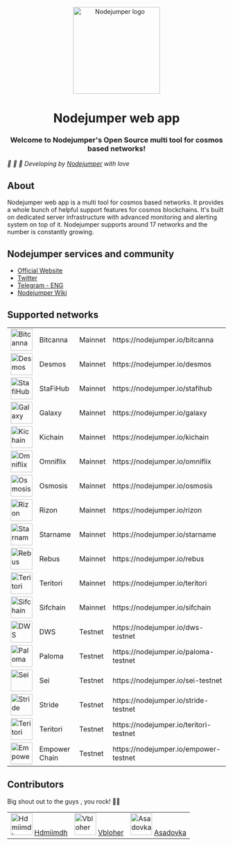 <p align="center">
  <a href="https://nodejumper.io" target="_blank" rel="noopener noreferrer"><img width="200" src="https://avatars.githubusercontent.com/u/101663253" alt="Nodejumper logo"></a>
</p>
<h1 align="center">Nodejumper web app</h1>
<h3 align="center">Welcome to Nodejumper's Open Source multi tool for cosmos based networks!</h3>

*:rocket: :rocket: :rocket: Developing by [Nodejumper](https://nodejumper.io) with love*

## About
Nodejumper web app is a multi tool for cosmos based networks.
It provides a whole bunch of helpful support features for cosmos blockchains.
It's built on dedicated server infrastructure with advanced monitoring and alerting system on top of it. 
Nodejumper supports around 17 networks and the number is constantly growing.

## Nodejumper services and community
- [Official Website](https://nodejumper.io)
- [Twitter](https://twitter.com/nodejumper)
- [Telegram - ENG](https://t.me/nodejumper)
- [Nodejumper Wiki](https://github.com/nodejumper-org/nodejumper/wiki)

## Supported networks

<table>
  <tr>
    <td><img width="50" src="https://user-images.githubusercontent.com/27004732/181469582-a31e1ff9-fa4e-4343-a3d0-70db43a6e566.png" alt="Bitcanna"></td>
    <td>Bitcanna</td>
    <td>Mainnet</td>
    <td>https://nodejumper.io/bitcanna</td>
  </tr>
  <tr>
    <td><img width="50" src="https://user-images.githubusercontent.com/27004732/181469604-8491b24b-33e4-4c83-8acd-5d92e43f4841.png" alt="Desmos"></td>
    <td>Desmos</td>
    <td>Mainnet</td>
    <td>https://nodejumper.io/desmos</td>
  </tr>
  <tr>
    <td><img width="50" src="https://user-images.githubusercontent.com/27004732/181470576-ff1a41c6-8a23-40e4-8f18-87b128fdafe3.png" alt="StafiHub"></td>
    <td>StaFiHub</td>
    <td>Mainnet</td>
    <td>https://nodejumper.io/stafihub</td>
  </tr>
  <tr>
    <td><img width="50" src="https://user-images.githubusercontent.com/27004732/181470533-68d3c332-ec1b-4cfc-89e7-d8905549d64a.png" alt="Galaxy"></td>
    <td>Galaxy</td>
    <td>Mainnet</td>
    <td>https://nodejumper.io/galaxy</td>
  </tr>
  <tr>
    <td><img width="50" src="https://user-images.githubusercontent.com/27004732/181470537-c07bd8de-ff8c-49de-bfbd-ad17f6a4e23b.png" alt="Kichain"></td>
    <td>Kichain</td>
    <td>Mainnet</td>
    <td>https://nodejumper.io/kichain</td>
  </tr>
  <tr>
    <td><img width="50" src="https://user-images.githubusercontent.com/27004732/181470548-8bf66965-10b0-45c1-84ab-cea682795560.png" alt="Omniflix"></td>
    <td>Omniflix</td>
    <td>Mainnet</td>
    <td>https://nodejumper.io/omniflix</td>
  </tr>
  <tr>
    <td><img width="50" src="https://user-images.githubusercontent.com/27004732/181470551-f78a5b30-a0f8-4d71-899e-1da9fb14423b.png" alt="Osmosis"></td>
    <td>Osmosis</td>
    <td>Mainnet</td>
    <td>https://nodejumper.io/osmosis</td>
  </tr>
  <tr>
    <td><img width="50" src="https://user-images.githubusercontent.com/27004732/181470568-446965aa-13ce-4200-abf8-2e9364307493.png" alt="Rizon"></td>
    <td>Rizon</td>
    <td>Mainnet</td>
    <td>https://nodejumper.io/rizon</td>
  </tr>
  <tr>
    <td><img width="50" src="https://user-images.githubusercontent.com/27004732/181470579-05165565-d707-4d04-b501-7f4d33130e06.png" alt="Starname"></td>
    <td>Starname</td>
    <td>Mainnet</td>
    <td>https://nodejumper.io/starname</td>
  </tr>
  <tr>
    <td><img width="50" src="https://user-images.githubusercontent.com/27004732/189897514-40c0a8d9-ec64-41cf-a78a-0d0a3def5c74.png" alt="Rebus"></td>
    <td>Rebus</td>
    <td>Mainnet</td>
    <td>https://nodejumper.io/rebus</td>
  </tr>
  <tr>
    <td><img width="50" src="https://user-images.githubusercontent.com/27004732/181470582-b3c2859e-43f6-4bcb-81b0-4803b2833fd9.png" alt="Teritori"></td>
    <td>Teritori</td>
    <td>Mainnet</td>
    <td>https://nodejumper.io/teritori</td>
  </tr>  
  <tr>
    <td><img width="50" src="https://user-images.githubusercontent.com/27004732/191722903-3f59fea2-a283-4a7f-a57a-5bacfff4d4b9.png" alt="Sifchain"></td>
    <td>Sifchain</td>
    <td>Mainnet</td>
    <td>https://nodejumper.io/sifchain</td>
  </tr>  
  <tr>
    <td><img width="50" src="https://user-images.githubusercontent.com/27004732/181470528-91c89337-6a0e-439f-bf49-23f7a253cdaa.png" alt="DWS"></td>
    <td>DWS</td>
    <td>Testnet</td>
    <td>https://nodejumper.io/dws-testnet</td>
  </tr>
  <tr>
    <td><img width="50" src="https://user-images.githubusercontent.com/27004732/181470554-3b67d447-f406-48e5-9506-18260b416ce3.png" alt="Paloma"></td>
    <td>Paloma</td>
    <td>Testnet</td>
    <td>https://nodejumper.io/paloma-testnet</td>
  </tr>
  <tr>
    <td><img width="50" src="https://user-images.githubusercontent.com/27004732/181470573-53b472ee-784a-4f5e-8a63-7315e057f494.png" alt="Sei"></td>
    <td>Sei</td>
    <td>Testnet</td>
    <td>https://nodejumper.io/sei-testnet</td>
  </tr>
  <tr>
    <td><img width="50" src="https://user-images.githubusercontent.com/27004732/181472237-c1f1d4dc-34ee-467a-a594-f8bf021ed2fe.png" alt="Stride"></td>
    <td>Stride</td>
    <td>Testnet</td>
    <td>https://nodejumper.io/stride-testnet</td>
  </tr>
  <tr>
    <td><img width="50" src="https://user-images.githubusercontent.com/27004732/181470582-b3c2859e-43f6-4bcb-81b0-4803b2833fd9.png" alt="Teritori"></td>
    <td>Teritori</td>
    <td>Testnet</td>
    <td>https://nodejumper.io/teritori-testnet</td>
  </tr>
  <tr>
    <td><img width="50" src="https://user-images.githubusercontent.com/27004732/193849588-62c835dc-9d36-4973-9a46-4c86243c0572.png" alt="Empower"></td>
    <td>Empower Chain</td>
    <td>Testnet</td>
    <td>https://nodejumper.io/empower-testnet</td>
  </tr>
</table>

## Contributors

Big shout out to the guys , you rock! 🤘🚀

<table>
  <tr>
    <td>
      <img src="https://avatars.githubusercontent.com/u/27004732?v=4" width="50" alt="Hdmiimdh">
      <a href="https://github.com/hdmiimdh">Hdmiimdh</a>
    </td>
    <td>
      <img src="https://avatars.githubusercontent.com/u/6923234?v=4" width="50" alt="Vbloher">
      <a href="https://github.com/vbloher">Vbloher</a>
    </td>
    <td>
      <img src="https://avatars.githubusercontent.com/u/17406355?v=4" width="50" alt="Asadovka">
      <a href="https://github.com/asadovka">Asadovka</a>
    </td>
  </tr>
</table>
